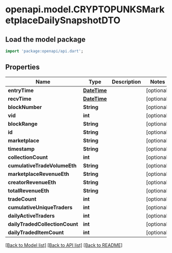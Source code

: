 # openapi.model.CRYPTOPUNKSMarketplaceDailySnapshotDTO

## Load the model package
```dart
import 'package:openapi/api.dart';
```

## Properties
Name | Type | Description | Notes
------------ | ------------- | ------------- | -------------
**entryTime** | [**DateTime**](DateTime.md) |  | [optional] 
**recvTime** | [**DateTime**](DateTime.md) |  | [optional] 
**blockNumber** | **String** |  | [optional] 
**vid** | **int** |  | [optional] 
**blockRange** | **String** |  | [optional] 
**id** | **String** |  | [optional] 
**marketplace** | **String** |  | [optional] 
**timestamp** | **String** |  | [optional] 
**collectionCount** | **int** |  | [optional] 
**cumulativeTradeVolumeEth** | **String** |  | [optional] 
**marketplaceRevenueEth** | **String** |  | [optional] 
**creatorRevenueEth** | **String** |  | [optional] 
**totalRevenueEth** | **String** |  | [optional] 
**tradeCount** | **int** |  | [optional] 
**cumulativeUniqueTraders** | **int** |  | [optional] 
**dailyActiveTraders** | **int** |  | [optional] 
**dailyTradedCollectionCount** | **int** |  | [optional] 
**dailyTradedItemCount** | **int** |  | [optional] 

[[Back to Model list]](../README.md#documentation-for-models) [[Back to API list]](../README.md#documentation-for-api-endpoints) [[Back to README]](../README.md)


